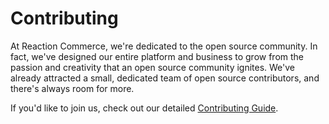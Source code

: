 # Contributing

At Reaction Commerce, we're dedicated to the open source community. In fact, we've designed our entire platform and business to grow from the passion and creativity that an open source community ignites. We've already attracted a small, dedicated team of open source contributors, and there's always room for more.

If you'd like to join us, check out our detailed [Contributing Guide](https://docs.reactioncommerce.com/reaction-docs/master/contributing-to-reaction).

